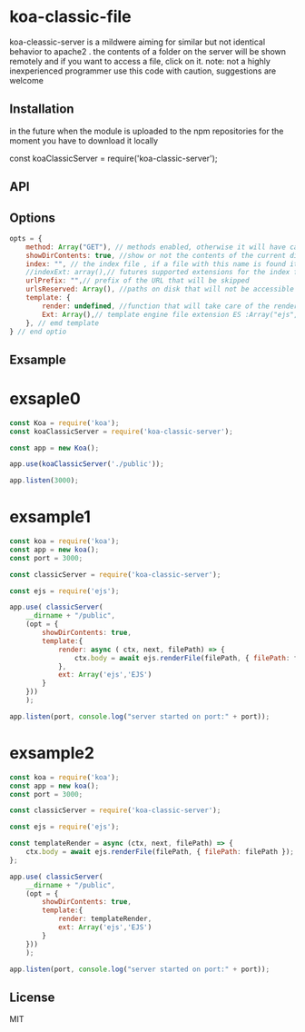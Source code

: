 #  koa-classic-file
koa-cleassic-server is a mildwere aiming for similar but not identical behavior to apache2 . the contents of a folder on the server will be shown remotely and if you want to access a file, click on it. note: not a highly inexperienced programmer use this code with caution, suggestions are welcome

## Installation

in the future when the module is uploaded to the npm repositories for the moment you have to download it locally

const koaClassicServer = require('koa-classic-server');

## API

## Options

```js
opts = {
    method: Array("GET"), // methods enabled, otherwise it will have called the next() function
    showDirContents: true, //show or not the contents of the current directory
    index: "", // the index file , if a file with this name is found it will be loaded automatically Es index.html
    //indexExt: array(),// futures supported extensions for the index file
    urlPrefix: "",// prefix of the URL that will be skipped
    urlsReserved: Array(), //paths on disk that will not be accessible remotely e.g. array('/api','/views') warning nested folders are not allowed
    template: {
        render: undefined, //function that will take care of the rendering if there is a template engine  ES --> const templateRender = async ( ctx, next, filePath) => {
        Ext: Array(),// template engine file extension ES :Array("ejs", "EJS"),
    }, // emd template 
} // end optio
```

## Exsample

# exsaple0

```js
const Koa = require('koa');
const koaClassicServer = require('koa-classic-server');

const app = new Koa();

app.use(koaClassicServer('./public'));

app.listen(3000);
```

# exsample1

```js
const koa = require('koa');
const app = new koa();
const port = 3000;

const classicServer = require('koa-classic-server');

const ejs = require('ejs');

app.use( classicServer(
    __dirname + "/public",    
    (opt = {
        showDirContents: true,
        template:{
            render: async ( ctx, next, filePath) => {
                ctx.body = await ejs.renderFile(filePath, { filePath: filePath, href: ctx.href, query: ctx.query});
            },
            ext: Array('ejs','EJS')
        }
    }))
    );

app.listen(port, console.log("server started on port:" + port));
```

# exsample2

```js
const koa = require('koa');
const app = new koa();
const port = 3000;

const classicServer = require('koa-classic-server');

const ejs = require('ejs');

const templateRender = async (ctx, next, filePath) => {
    ctx.body = await ejs.renderFile(filePath, { filePath: filePath });
};

app.use( classicServer(
    __dirname + "/public",    
    (opt = {
        showDirContents: true,
        template:{
            render: templateRender,
            ext: Array('ejs','EJS')
        }
    }))
    );

app.listen(port, console.log("server started on port:" + port));
```

## License

MIT
